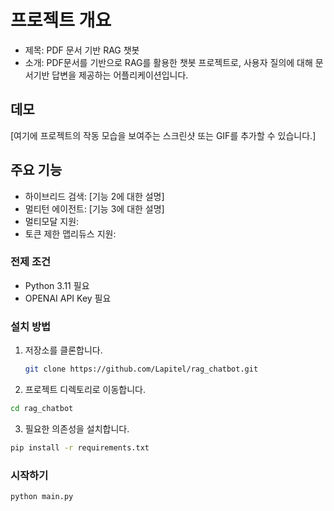 # 프로젝트 개요
- 제목: PDF 문서 기반 RAG 챗봇
- 소개: PDF문서를 기반으로 RAG를 활용한 챗봇 프로젝트로, 사용자 질의에 대해 문서기반 답변을 제공하는 어플리케이션입니다.

## 데모
[여기에 프로젝트의 작동 모습을 보여주는 스크린샷 또는 GIF를 추가할 수 있습니다.]

## 주요 기능
- 하이브리드 검색: [기능 2에 대한 설명]
- 멀티턴 에이전트: [기능 3에 대한 설명]
- 멀티모달 지원: 
- 토큰 제한 맵리듀스 지원:

### 전제 조건
- Python 3.11 필요
- OPENAI API Key 필요

### 설치 방법
1. 저장소를 클론합니다.
   ```bash
   git clone https://github.com/Lapitel/rag_chatbot.git
   ```
2. 프로젝트 디렉토리로 이동합니다.
  ```bash
  cd rag_chatbot
  ```
3. 필요한 의존성을 설치합니다.
  ```bash
  pip install -r requirements.txt
  ```

### 시작하기
  ```bash
  python main.py
  ```